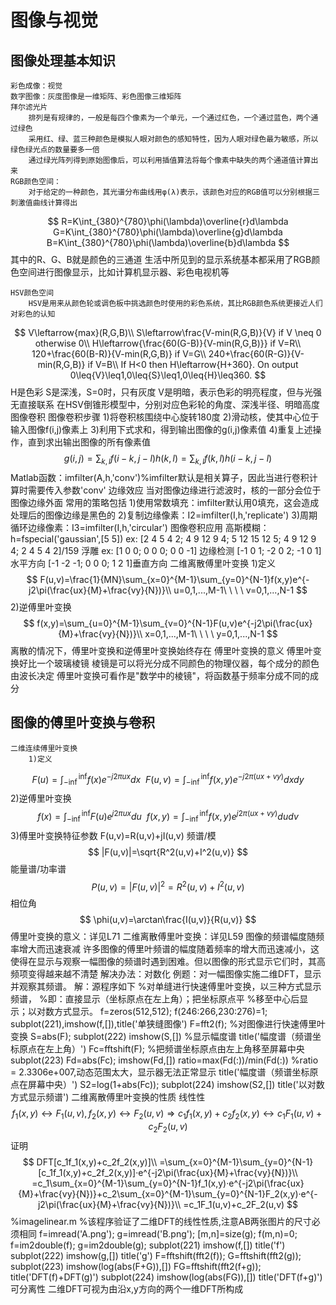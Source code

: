 # 图像与视觉

## 图像处理基本知识

    彩色成像：视觉
    数字图像：灰度图像是一维矩阵、彩色图像三维矩阵
    拜尔滤光片
        排列是有规律的，一般是每四个像素为一个单元，一个通过红色，一个通过蓝色，两个通过绿色
        采用红、绿、蓝三种颜色是模拟人眼对颜色的感知特性，因为人眼对绿色最为敏感，所以绿色绿光点的数量要多一倍
        通过绿光阵列得到原始图像后，可以利用插值算法将每个像素中缺失的两个通道值计算出来
    RGB颜色空间：
        对于给定的一种颜色，其光谱分布曲线用φ(λ)表示，该颜色对应的RGB值可以分别根据三刺激值曲线计算得出
$$
R=K\int_{380}^{780}\phi(\lambda)\overline{r}d\lambda
G=K\int_{380}^{780}\phi(\lambda)\overline{g}d\lambda
B=K\int_{380}^{780}\phi(\lambda)\overline{b}d\lambda
$$
        其中的R、G、B就是颜色的三通道
        生活中所见到的显示系统基本都采用了RGB颜色空间进行图像显示，比如计算机显示器、彩色电视机等

    HSV颜色空间
        HSV是用来从颜色轮或调色板中挑选颜色时使用的彩色系统，其比RGB颜色系统更接近人们对彩色的认知
$$
V\leftarrow{max}(R,G,B)\\
S\leftarrow\frac{V-min(R,G,B)}{V} if V \neq 0 otherwise 0\\
H\leftarrow{\frac{60(G-B)}{V-min(R,G,B)}} if V=R\\
120+\frac{60(B-R)}{V-min(R,G,B)} if V=G\\
240+\frac{60(R-G)}{V-min(R,G,B)} if V=B\\
If H<0 then H\leftarrow{H+360}. On output 0\leq{V}\leq1,0\leq{S}\leq1,0\leq{H}\leq360.
$$
        H是色彩
        S是深浅，S=0时，只有灰度
        V是明暗，表示色彩的明亮程度，但与光强无直接联系
        在HSV倒锥形模型中，分别对应色彩轮的角度、深浅半径、明暗高度
    图像卷积
        图像卷积步骤
            1)将卷积核围绕中心旋转180度
            2)滑动核，使其中心位于输入图像f(i,j)像素上
            3)利用下式求和，得到输出图像的g(i,j)像素值
            4)重复上述操作，直到求出输出图像的所有像素值
$$
g(i,j)=\sum_{k,l}f(i-k,j-l)h(k,l)=\sum_{k,l}f(k,l)h(i-k,j-l)
$$
        Matlab函数：imfilter(A,h,'conv')%imfilter默认是相关算子，因此当进行卷积计算时需要传入参数'conv'
        边缘效应
            当对图像边缘进行滤波时，核的一部分会位于图像边缘外面
        常用的策略包括
            1)使用常数填充：imfilter默认用0填充，这会造成处理后的图像边缘是黑色的
            2)复制边缘像素：I2=imfilter(I,h,'replicate')
            3)周期循环边缘像素：I3=imfilter(I,h,'circular')
    图像卷积应用
        高斯模糊：h=fspecial('gaussian',[5 5])
            ex: [2 4 5 4 2; 4 9 12 9 4; 5 12 15 12 5; 4 9 12 9 4; 2 4 5 4 2]/159
        浮雕
            ex: [1 0 0; 0 0 0; 0 0 -1]
        边缘检测
            [-1 0 1; -2 0 2; -1 0 1]水平方向
            [-1 -2 -1; 0 0 0; 1 2 1]垂直方向
    二维离散傅里叶变换
        1)定义
$$
F(u,v)=\frac{1}{MN}\sum_{x=0}^{M-1}\sum_{y=0}^{N-1}f(x,y)e^{-j2\pi(\frac{ux}{M}+\frac{vy}{N})}\\
u=0,1,...,M-1\ \ \ \ v=0,1,...,N-1
$$
        2)逆傅里叶变换
$$
f(x,y)=\sum_{u=0}^{M-1}\sum_{v=0}^{N-1}F(u,v)e^{-j2\pi(\frac{ux}{M}+\frac{vy}{N})}\\
x=0,1,...,M-1\ \ \ \ y=0,1,...,N-1
$$
        离散的情况下，傅里叶变换和逆傅里叶变换始终存在
    傅里叶变换的意义
        傅里叶变换好比一个玻璃棱镜
        棱镜是可以将光分成不同颜色的物理仪器，每个成分的颜色由波长决定
        傅里叶变换可看作是"数学中的棱镜"，将函数基于频率分成不同的成分

## 图像的傅里叶变换与卷积

    二维连续傅里叶变换
        1)定义
$$
F(u)=\int_{-\inf}^{\inf}f(x)e^{-j2\pi{ux}}dx\ \ F(u,v)=\int_{-\inf}^{\inf}f(x,y)e^{-j2\pi(ux+vy)}dxdy
$$
        2)逆傅里叶变换
$$
f(x)=\int_{-\inf}^{\inf}F(u)e^{j2\pi{ux}}du\ \ f(x,y)=\int_{-\inf}^{\inf}f(x,y)e^{j2\pi(ux+vy)}dudv
$$
        3)傅里叶变换特征参数
            F(u,v)=R(u,v)+jI(u,v)
            频谱/模
$$
|F(u,v)|=\sqrt{R^2(u,v)+I^2(u,v)}
$$
            能量谱/功率谱
$$
P(u,v)=|F(u,v)|^2=R^2(u,v)+I^2(u,v)
$$
            相位角
$$
\phi(u,v)=\arctan\frac{I(u,v)}{R(u,v)}
$$
    傅里叶变换的意义：详见L71
    二维离散傅里叶变换：详见L59
    图像的频谱幅度随频率增大而迅速衰减
        许多图像的傅里叶频谱的幅度随着频率的增大而迅速减小，这使得在显示与观察一幅图像的频谱时遇到困难。但以图像的形式显示它们时，其高频项变得越来越不清楚
        解决办法：对数化
        例题：对一幅图像实施二维DFT，显示并观察其频谱。
            解：源程序如下
                %对单缝进行快速傅里叶变换，以三种方式显示频谱，
                %即：直接显示（坐标原点在左上角）；把坐标原点平
                %移至中心后显示；以对数方式显示。
                f=zeros(512,512);
                f(246:266,230:276)=1;
                subplot(221),imshow(f,[]),title('单狭缝图像')
                F=fft2(f); %对图像进行快速傅里叶变换
                S=abs(F);
                subplot(222)
                imshow(S,[]) %显示幅度谱
                title('幅度谱（频谱坐标原点在左上角）')
                Fc=fftshift(F); %把频谱坐标原点由左上角移至屏幕中央
                subplot(223)
                Fd=abs(Fc);
                imshow(Fd,[])
                ratio=max(Fd(:))/min(Fd(:))
                %ratio = 2.3306e+007,动态范围太大，显示器无法正常显示
                title('幅度谱（频谱坐标原点在屏幕中央）')
                S2=log(1+abs(Fc));
                subplot(224)
                imshow(S2,[])
                title('以对数方式显示频谱')
    二维离散傅里叶变换的性质
        线性性
$$
f_1(x,y)\leftrightarrow{F_1(u,v)},f_2(x,y)\leftrightarrow{F_2(u,v)}\Rightarrow{c_1f_1(x,y)+c_2f_2(x,y)\leftrightarrow{c_1F_1(u,v)+c_2F_2(u,v)}}
$$
            证明
$$
DFT[c_1f_1(x,y)+c_2f_2(x,y)]\\
=\sum_{x=0}^{M-1}\sum_{y=0}^{N-1}[c_1f_1(x,y)+c_2f_2(x,y)]·e^{-j2\pi(\frac{ux}{M}+\frac{vy}{N})}\\
=c_1\sum_{x=0}^{M-1}\sum_{y=0}^{N-1}f_1(x,y)·e^{-j2\pi(\frac{ux}{M}+\frac{vy}{N})}+c_2\sum_{x=0}^{M-1}\sum_{y=0}^{N-1}F_2(x,y)·e^{-j2\pi(\frac{ux}{M}+\frac{vy}{N})}\\
=c_1F_1(u,v)+c_2F_2(u,v)
$$
                %imagelinear.m
                %该程序验证了二维DFT的线性性质,注意AB两张图片的尺寸必须相同
                f=imread('A.png');
                g=imread('B.png');
                [m,n]=size(g);
                f(m,n)=0;
                f=im2double(f);
                g=im2double(g);
                subplot(221)
                imshow(f,[])
                title('f')
                subplot(222)
                imshow(g,[])
                title('g')
                F=fftshift(fft2(f));
                G=fftshift(fft2(g));
                subplot(223)
                imshow(log(abs(F+G)),[])
                FG=fftshift(fft2(f+g));
                title('DFT(f)+DFT(g)')
                subplot(224)
                imshow(log(abs(FG)),[])
                title('DFT(f+g)')
        可分离性
            二维DFT可视为由沿x,y方向的两个一维DFT所构成
            